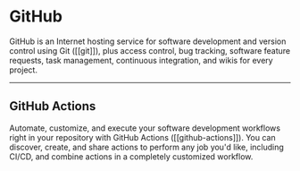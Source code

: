 # GitHub

GitHub is an Internet hosting service for software development and version control using Git ([[git]]), plus access control, bug tracking, software feature requests, task management, continuous integration, and wikis for every project.

---
## GitHub Actions

Automate, customize, and execute your software development workflows right in your repository with GitHub Actions ([[github-actions]]). You can discover, create, and share actions to perform any job you'd like, including CI/CD, and combine actions in a completely customized workflow.
